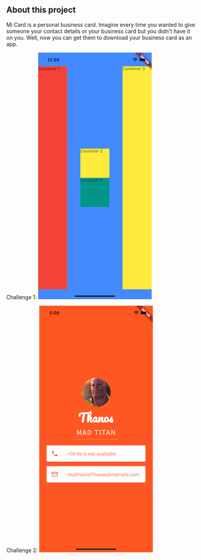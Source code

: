 ## About this project

Mi Card is a personal business card. Imagine every time you wanted to give someone your contact details or your business card but you didn't have it on you. Well, now you can get them to download your business card as an app.

Challenge 1:
![alt text](https://github.com/NilaakashSingh/mi_card_flutter/blob/master/Container_with_row_and_column.png)

Challenge 2:
![alt text](https://github.com/NilaakashSingh/mi_card_flutter/blob/master/MiCard_Thanos.png)
